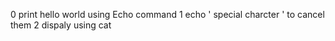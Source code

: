 0 print hello world using Echo command
1 echo ' special charcter \' to cancel them
2 dispaly using cat
